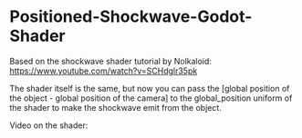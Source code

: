 # Positioned-Shockwave-Godot-Shader

Based on the shockwave shader tutorial by Nolkaloid: https://www.youtube.com/watch?v=SCHdglr35pk

The shader itself is the same, but now you can pass the [global position of the object - global position of the camera] to the global_position uniform of the shader to make the shockwave emit from the object.

Video on the shader:
